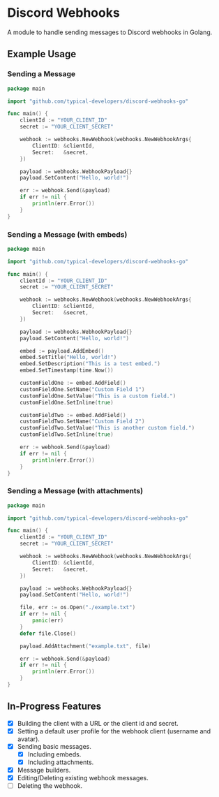 # Discord Webhooks
A module to handle sending messages to Discord webhooks in Golang.

## Example Usage
### Sending a Message
```go
package main

import "github.com/typical-developers/discord-webhooks-go"

func main() {
    clientId := "YOUR_CLIENT_ID"
    secret := "YOUR_CLIENT_SECRET"

    webhook := webhooks.NewWebhook(webhooks.NewWebhookArgs{
        ClientID: &clientId,
        Secret:   &secret,
    })

    payload := webhooks.WebhookPayload{}
    payload.SetContent("Hello, world!")

    err := webhook.Send(&payload)
    if err != nil {
        println(err.Error())
    }
}
```

### Sending a Message (with embeds)
```go
package main

import "github.com/typical-developers/discord-webhooks-go"

func main() {
    clientId := "YOUR_CLIENT_ID"
    secret := "YOUR_CLIENT_SECRET"

    webhook := webhooks.NewWebhook(webhooks.NewWebhookArgs{
        ClientID: &clientId,
        Secret:   &secret,
    })

    payload := webhooks.WebhookPayload{}
    payload.SetContent("Hello, world!")

    embed := payload.AddEmbed()
    embed.SetTitle("Hello, world!")
    embed.SetDescription("This is a test embed.")
    embed.SetTimestamp(time.Now())

    customFieldOne := embed.AddField()
    customFieldOne.SetName("Custom Field 1")
    customFieldOne.SetValue("This is a custom field.")
    customFieldOne.SetInline(true)

    customFieldTwo := embed.AddField()
    customFieldTwo.SetName("Custom Field 2")
    customFieldTwo.SetValue("This is another custom field.")
    customFieldTwo.SetInline(true)

    err := webhook.Send(&payload)
    if err != nil {
        println(err.Error())
    }
}
```

### Sending a Message (with attachments)
```go
package main

import "github.com/typical-developers/discord-webhooks-go"

func main() {
    clientId := "YOUR_CLIENT_ID"
    secret := "YOUR_CLIENT_SECRET"

    webhook := webhooks.NewWebhook(webhooks.NewWebhookArgs{
        ClientID: &clientId,
        Secret:   &secret,
    })

    payload := webhooks.WebhookPayload{}
    payload.SetContent("Hello, world!")

    file, err := os.Open("./example.txt")
    if err != nil {
        panic(err)
    }
    defer file.Close()

    payload.AddAttachment("example.txt", file)

    err := webhook.Send(&payload)
    if err != nil {
        println(err.Error())
    }
}
```

## In-Progress Features
- [x] Building the client with a URL or the client id and secret.
- [x] Setting a default user profile for the webhook client (username and avatar).
- [x] Sending basic messages.
  - [x] Including embeds.
  - [x] Including attachments.
- [x] Message builders.
- [x] Editing/Deleting existing webhook messages.
- [ ] Deleting the webhook.